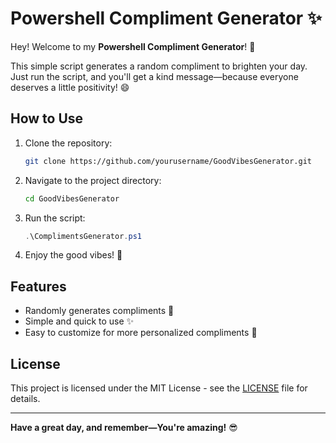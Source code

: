 # Powershell Compliment Generator ✨

Hey! Welcome to my **Powershell Compliment Generator**! 🙌

This simple script generates a random compliment to brighten your day. Just run the script, and you'll get a kind message—because everyone deserves a little positivity! 😄

## How to Use

1. Clone the repository:
   ```bash
   git clone https://github.com/yourusername/GoodVibesGenerator.git
   ```

2. Navigate to the project directory:
   ```bash
   cd GoodVibesGenerator
   ```

3. Run the script:
   ```powershell
   .\ComplimentsGenerator.ps1
   ```

4. Enjoy the good vibes! 🌟

## Features

- Randomly generates compliments 🎉
- Simple and quick to use ✨
- Easy to customize for more personalized compliments 💬

## License

This project is licensed under the MIT License - see the [LICENSE](LICENSE) file for details.

---

**Have a great day, and remember—You're amazing!** 😎
